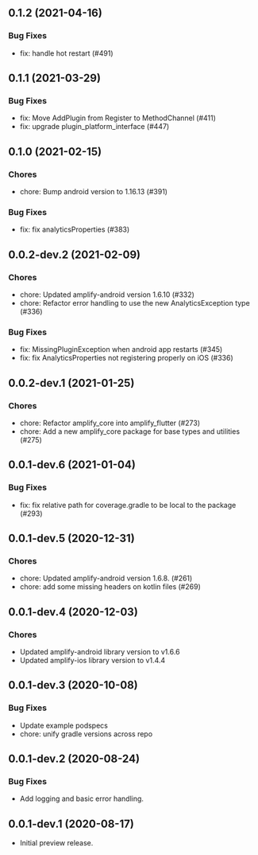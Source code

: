 ## 0.1.2 (2021-04-16)

### Bug Fixes

- fix: handle hot restart (#491)

## 0.1.1 (2021-03-29)

### Bug Fixes

- fix: Move AddPlugin from Register to MethodChannel (#411)
- fix: upgrade plugin_platform_interface (#447)

## 0.1.0 (2021-02-15)

### Chores

- chore: Bump android version to 1.16.13 (#391)

### Bug Fixes

- fix: fix analyticsProperties (#383)

## 0.0.2-dev.2 (2021-02-09)

### Chores

- chore: Updated amplify-android version 1.6.10 (#332)
- chore: Refactor error handling to use the new AnalyticsException type (#336)

### Bug Fixes

- fix: MissingPluginException when android app restarts (#345)
- fix: fix AnalyticsProperties not registering properly on iOS (#336)

## 0.0.2-dev.1 (2021-01-25)

### Chores

- chore: Refactor amplify_core into amplify_flutter (#273)
- chore: Add a new amplify_core package for base types and utilities (#275)

## 0.0.1-dev.6 (2021-01-04)

### Bug Fixes

- fix: fix relative path for coverage.gradle to be local to the package (#293)

## 0.0.1-dev.5 (2020-12-31)

### Chores

- chore: Updated amplify-android version 1.6.8. (#261)
- chore: add some missing headers on kotlin files (#269)

## 0.0.1-dev.4 (2020-12-03)

### Chores

- Updated amplify-android library version to v1.6.6
- Updated amplify-ios library version to v1.4.4

## 0.0.1-dev.3 (2020-10-08)

### Bug Fixes

- Update example podspecs
- chore: unify gradle versions across repo

## 0.0.1-dev.2 (2020-08-24)

### Bug Fixes

- Add logging and basic error handling.

## 0.0.1-dev.1 (2020-08-17)

- Initial preview release.

